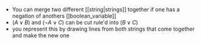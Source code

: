 - You can merge two different [[string|strings]] together if one has a negation of anothers [[boolean_variable]]
- $(A\lor B)$ and $(\neg A\lor C)$ can be cut rule'd into $(B\lor C)$
- you represent this by drawing lines from both strings that come together and make the new one